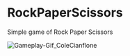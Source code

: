 # RockPaperScissors
Simple game of Rock Paper Scissors


![Gameplay-Gif_ColeCianflone](https://user-images.githubusercontent.com/24930067/162492350-ea6ee036-3660-4f0a-a8a6-5982c1599353.gif)

